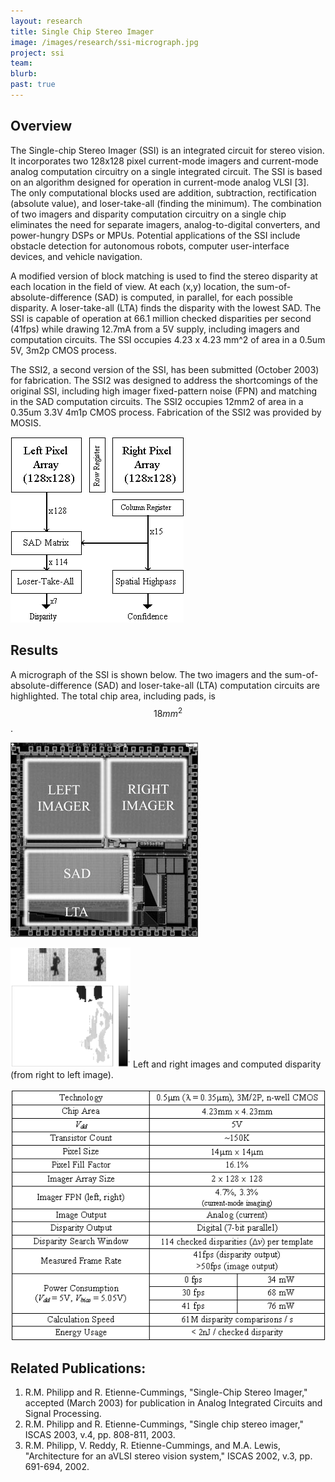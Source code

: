 ```yaml
---
layout: research
title: Single Chip Stereo Imager
image: /images/research/ssi-micrograph.jpg
project: ssi
team:
blurb:
past: true
---
```


## Overview

The Single-chip Stereo Imager (SSI) is an integrated circuit for stereo vision. It incorporates two 128x128 pixel current-mode imagers and current-mode analog computation circuitry on a single integrated circuit. The SSI is based on an algorithm designed for operation in current-mode analog VLSI [3]. The only computational blocks used are addition, subtraction, rectification (absolute value), and loser-take-all (finding the minimum).  The combination of two imagers and disparity computation circuitry on a single chip eliminates the need for separate imagers, analog-to-digital converters, and power-hungry DSPs or MPUs. Potential applications of the SSI include obstacle detection for autonomous robots, computer user-interface devices, and vehicle navigation.

A modified version of block matching is used to find the stereo disparity at each location in the field of view. At each (x,y) location, the sum-of-absolute-difference (SAD) is computed, in parallel, for each possible disparity. A loser-take-all (LTA) finds the disparity with the lowest SAD. The SSI is capable of operation at 66.1 million checked disparities per second (41fps) while drawing 12.7mA from a 5V supply, including imagers and computation circuits. The SSI occupies 4.23 x 4.23 mm^2 of area in a 0.5um 5V, 3m2p CMOS process.

The SSI2, a second version of the SSI, has been submitted (October 2003) for fabrication. The SSI2 was designed to address the shortcomings of the original SSI, including high imager fixed-pattern noise (FPN) and matching in the SAD computation circuits. The SSI2 occupies 12mm2 of area in a 0.35um 3.3V 4m1p CMOS process. Fabrication of the SSI2 was provided by MOSIS.

![Block diagram of the SSI](/images/research/ssi-block-diagram.png)

## Results

A micrograph of the SSI is shown below. The two imagers and the sum-of-absolute-difference (SAD) and loser-take-all (LTA) computation circuits are highlighted. The total chip area, including pads, is $$18 mm^2$$.


![Micrograph of the SSI](/images/research/ssi-micrograph.jpg)

![Disparity map](/images/research/ssi-dispar.png)
Left and right images and computed disparity (from right to left image).

![SSI General Characteristics Table](/images/research/ssi-table.png)

## Related Publications:

1.  R.M. Philipp and R. Etienne-Cummings, "Single-Chip Stereo Imager," accepted (March 2003) for publication in Analog Integrated Circuits and Signal Processing.
2.  R.M. Philipp and R. Etienne-Cummings, "Single chip stereo imager," ISCAS 2003, v.4, pp. 808-811, 2003.
3.  R.M. Philipp, V. Reddy, R. Etienne-Cummings, and M.A. Lewis, "Architecture for an aVLSI stereo vision system," ISCAS 2002, v.3, pp. 691-694, 2002.
